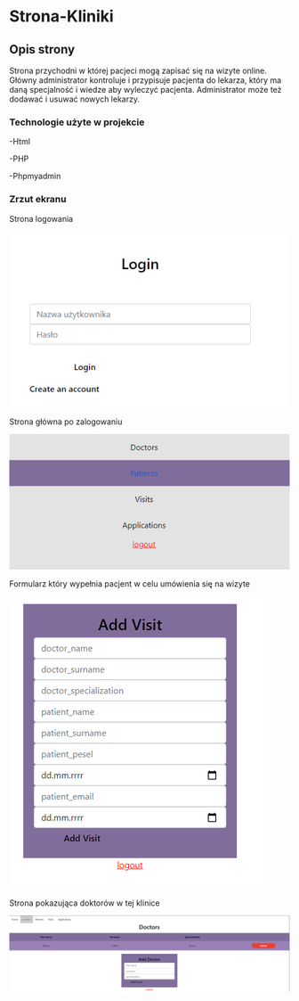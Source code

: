 # Strona-Kliniki


## Opis strony

Strona przychodni w której pacjeci mogą zapisać się na wizyte online. Główny administrator kontroluje i przypisuje pacjenta do lekarza, który ma daną specjalność i wiedze aby wyleczyć pacjenta. Administrator może też dodawać i usuwać nowych lekarzy.



### Technologie użyte w projekcie


-Html




-PHP



-Phpmyadmin







### Zrzut ekranu

Strona logowania 

![](https://github.com/maleckyy/Strona-Kliniki/blob/main/szpital.PNG)









Strona główna po zalogowaniu

![](https://github.com/maleckyy/Strona-Kliniki/blob/main/szpital1.PNG)












Formularz który wypełnia pacjent w celu umówienia się na wizyte

![](https://github.com/maleckyy/Strona-Kliniki/blob/main/szpital4.PNG)














Strona pokazująca doktorów w tej klinice

![](https://github.com/maleckyy/Strona-Kliniki/blob/main/szpital3.PNG)
